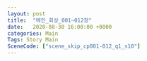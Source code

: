 ```yaml
---
layout: post
title:  "메인_회상_001~012장"
date:   2020-08-30 16:00:00 +0000
categories: Main
Tags: Story Main
SceneCode: ["scene_skip_cp001-012_q1_s10"]
---
```

